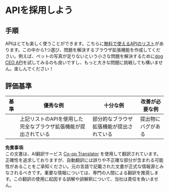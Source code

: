 <!--
CO_OP_TRANSLATOR_METADATA:
{
  "original_hash": "a0c78d1dd9d1acdbf7f52e7cc3ebe1a7",
  "translation_date": "2025-08-23T23:41:00+00:00",
  "source_file": "5-browser-extension/2-forms-browsers-local-storage/assignment.md",
  "language_code": "ja"
}
-->
# APIを採用しよう

## 手順

APIはとても楽しく使うことができます。こちらに[無料で使えるAPIのリスト](https://github.com/public-apis/public-apis)があります。この中から1つ選び、問題を解決するブラウザ拡張機能を作成してください。例えば、ペットの写真が足りないという小さな問題を解決するために[dog CEO API](https://dog.ceo/dog-api/)を試してみるのも良いですし、もっと大きな問題に挑戦しても構いません。楽しんでください！

## 評価基準

| 基準     | 優秀な例                                                                 | 十分な例                              | 改善が必要な例          |
| -------- | ------------------------------------------------------------------------ | ------------------------------------- | ----------------------- |
|          | 上記リストのAPIを使用した完全なブラウザ拡張機能が提出されている            | 部分的なブラウザ拡張機能が提出されている | 提出物にバグがある      |

**免責事項**:  
この文書は、AI翻訳サービス [Co-op Translator](https://github.com/Azure/co-op-translator) を使用して翻訳されています。正確性を追求しておりますが、自動翻訳には誤りや不正確な部分が含まれる可能性があることをご承知ください。元の言語で記載された文書が正式な情報源とみなされるべきです。重要な情報については、専門の人間による翻訳を推奨します。この翻訳の使用に起因する誤解や誤解釈について、当社は責任を負いません。